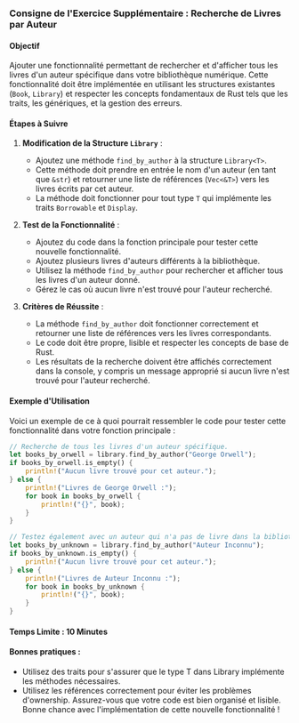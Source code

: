 ### Consigne de l'Exercice Supplémentaire : Recherche de Livres par Auteur

#### Objectif
Ajouter une fonctionnalité permettant de rechercher et d'afficher tous les livres d'un auteur spécifique dans votre bibliothèque numérique. Cette fonctionnalité doit être implémentée en utilisant les structures existantes (`Book`, `Library`) et respecter les concepts fondamentaux de Rust tels que les traits, les génériques, et la gestion des erreurs.

#### Étapes à Suivre

1. **Modification de la Structure `Library`** :
   - Ajoutez une méthode `find_by_author` à la structure `Library<T>`.
   - Cette méthode doit prendre en entrée le nom d'un auteur (en tant que `&str`) et retourner une liste de références (`Vec<&T>`) vers les livres écrits par cet auteur.
   - La méthode doit fonctionner pour tout type `T` qui implémente les traits `Borrowable` et `Display`.

2. **Test de la Fonctionnalité** :
   - Ajoutez du code dans la fonction principale pour tester cette nouvelle fonctionnalité.
   - Ajoutez plusieurs livres d'auteurs différents à la bibliothèque.
   - Utilisez la méthode `find_by_author` pour rechercher et afficher tous les livres d'un auteur donné.
   - Gérez le cas où aucun livre n'est trouvé pour l'auteur recherché.

3. **Critères de Réussite** :
   - La méthode `find_by_author` doit fonctionner correctement et retourner une liste de références vers les livres correspondants.
   - Le code doit être propre, lisible et respecter les concepts de base de Rust.
   - Les résultats de la recherche doivent être affichés correctement dans la console, y compris un message approprié si aucun livre n'est trouvé pour l'auteur recherché.

#### Exemple d'Utilisation

Voici un exemple de ce à quoi pourrait ressembler le code pour tester cette fonctionnalité dans votre fonction principale :

```rust
// Recherche de tous les livres d'un auteur spécifique.
let books_by_orwell = library.find_by_author("George Orwell");
if books_by_orwell.is_empty() {
    println!("Aucun livre trouvé pour cet auteur.");
} else {
    println!("Livres de George Orwell :");
    for book in books_by_orwell {
        println!("{}", book);
    }
}

// Testez également avec un auteur qui n'a pas de livre dans la bibliothèque.
let books_by_unknown = library.find_by_author("Auteur Inconnu");
if books_by_unknown.is_empty() {
    println!("Aucun livre trouvé pour cet auteur.");
} else {
    println!("Livres de Auteur Inconnu :");
    for book in books_by_unknown {
        println!("{}", book);
    }
}

```
#### Temps Limite : 10 Minutes
#### Bonnes pratiques :

- Utilisez des traits pour s'assurer que le type T dans Library implémente les méthodes nécessaires.
- Utilisez les références correctement pour éviter les problèmes d'ownership.
Assurez-vous que votre code est bien organisé et lisible.
Bonne chance avec l'implémentation de cette nouvelle fonctionnalité !
